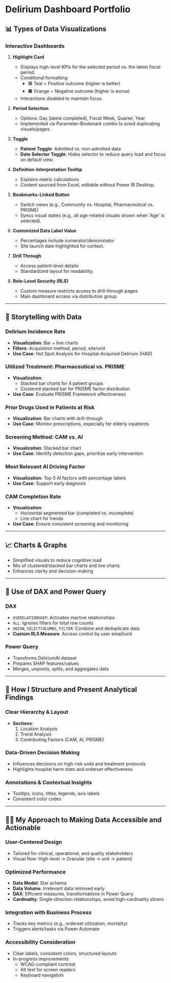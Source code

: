 
# Delirium Dashboard Portfolio

## 📊 Types of Data Visualizations

### Interactive Dashboards

1. **Highlight Card**  
   - Displays high-level KPIs for the selected period vs. the latest fiscal period.  
   - Conditional formatting:  
     - 🟦 Teal = Positive outcome (higher is better)  
     - 🟧 Orange = Negative outcome (higher is worse)  
   - Interactions disabled to maintain focus.

2. **Period Selection**  
   - Options: Day (latest completed), Fiscal Week, Quarter, Year  
   - Implemented via Parameter–Bookmark combo to avoid duplicating visuals/pages.

3. **Toggle**  
   - **Patient Toggle**: Admitted vs. non-admitted data  
   - **Date Selector Toggle**: Hides selector to reduce query load and focus on default view.

4. **Definition-Interpretation Tooltip**  
   - Explains metric calculations  
   - Content sourced from Excel, editable without Power BI Desktop.

5. **Bookmarks-Linked Button**  
   - Switch views (e.g., Community vs. Hospital, Pharmaceutical vs. PRISME)  
   - Syncs visual states (e.g., all age-related visuals shown when 'Age' is selected).

6. **Customized Data Label Value**  
   - Percentages include numerator/denominator  
   - Site launch date highlighted for context.

7. **Drill Through**  
   - Access patient-level details  
   - Standardized layout for readability.

8. **Role-Level Security (RLS)**  
   - Custom measure restricts access to drill-through pages  
   - Main dashboard access via distribution group.

---

## 📖 Storytelling with Data

### Delirium Incidence Rate  
- **Visualization**: Bar + line charts  
- **Filters**: Acquisition method, period, site/unit  
- **Use Case**: Hot Spot Analysis for Hospital-Acquired Delirium (HAD)

### Utilized Treatment: Pharmaceutical vs. PRISME  
- **Visualization**:  
  - Stacked bar charts for 4 patient groups  
  - Clustered stacked bar for PRISME factor distribution  
- **Use Case**: Evaluate PRISME Framework effectiveness

### Prior Drugs Used in Patients at Risk  
- **Visualization**: Bar charts with drill-through  
- **Use Case**: Monitor prescriptions, especially for elderly inpatients

### Screening Method: CAM vs. AI  
- **Visualization**: Stacked bar chart  
- **Use Case**: Identify detection gaps, prioritize early intervention

### Most Relevant AI Driving Factor  
- **Visualization**: Top 5 AI factors with percentage labels  
- **Use Case**: Support early diagnosis

### CAM Completion Rate  
- **Visualization**:  
  - Horizontal segmented bar (completed vs. incomplete)  
  - Line chart for trends  
- **Use Case**: Ensure consistent screening and monitoring

---

## 📈 Charts & Graphs

- Simplified visuals to reduce cognitive load  
- Mix of clustered/stacked bar charts and line charts  
- Enhances clarity and decision-making

---

## 🧮 Use of DAX and Power Query

### DAX
- `USERELATIONSHIP`: Activates inactive relationships  
- `ALL`: Ignores filters for total row counts  
- `UNION`, `SELECTCOLUMNS`, `FILTER`: Combine and deduplicate data  
- **Custom RLS Measure**: Access control by user email/unit

### Power Query
- Transforms DeliriumAI dataset  
- Prepares SHAP features/values  
- Merges, unpivots, splits, and aggregates data

---

## 🧠 How I Structure and Present Analytical Findings

### Clear Hierarchy & Layout
- **Sections**:  
  1. Location Analysis  
  2. Trend Analysis  
  3. Contributing Factors (CAM, AI, PRISME)

### Data-Driven Decision Making
- Influences decisions on high-risk units and treatment protocols  
- Highlights hospital harm stats and orderset effectiveness

### Annotations & Contextual Insights
- Tooltips, icons, titles, legends, axis labels  
- Consistent color codes

---

## 🧑‍💻 My Approach to Making Data Accessible and Actionable

### User-Centered Design
- Tailored for clinical, operational, and quality stakeholders  
- Visual flow: High-level → Granular (site → unit → patient)

### Optimized Performance
- **Data Model**: Star schema  
- **Data Volume**: Irrelevant data removed early  
- **DAX**: Efficient measures, transformations in Power Query  
- **Cardinality**: Single-direction relationships, avoid high-cardinality slicers

### Integration with Business Process
- Tracks key metrics (e.g., orderset utilization, mortality)  
- Triggers alerts/tasks via Power Automate

### Accessibility Consideration
- Clear labels, consistent colors, structured layouts  
- In-progress improvements:  
  - WCAG-compliant contrast  
  - Alt text for screen readers  
  - Keyboard navigation
